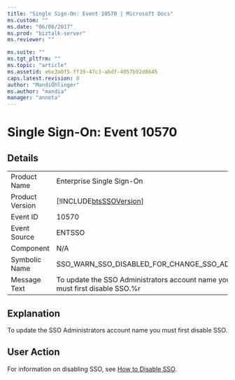 ```yaml
---
title: "Single Sign-On: Event 10570 | Microsoft Docs"
ms.custom: ""
ms.date: "06/08/2017"
ms.prod: "biztalk-server"
ms.reviewer: ""

ms.suite: ""
ms.tgt_pltfrm: ""
ms.topic: "article"
ms.assetid: e6e3a0f5-ff39-47c3-abdf-4057b92d8645
caps.latest.revision: 8
author: "MandiOhlinger"
ms.author: "mandia"
manager: "anneta"
---
```

# Single Sign-On: Event 10570
## Details  
  
|                 |                                                                             |
|-----------------|-----------------------------------------------------------------------------|
|  Product Name   |                          Enterprise Single Sign-On                          |
| Product Version |         [!INCLUDE[btsSSOVersion](../includes/btsssoversion-md.md)]          |
|    Event ID     |                                    10570                                    |
|  Event Source   |                                   ENTSSO                                    |
|    Component    |                                     N/A                                     |
|  Symbolic Name  |                 SSO_WARN_SSO_DISABLED_FOR_CHANGE_SSO_ADMIN                  |
|  Message Text   | To update the SSO Administrators account name you must first disable SSO.%r |
  
## Explanation  
 To update the SSO Administrators account name you must first disable SSO.  
  
## User Action  
 For information on disabling SSO, see [How to Disable SSO](../core/how-to-disable-sso.md).